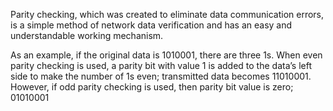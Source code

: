 Parity checking, which was created to eliminate data communication errors, is a simple method of network data verification and has an easy and understandable working mechanism.

As an example, if the original data is 1010001, there are three 1s. When even parity checking is used, a parity bit with value 1 is added to the data’s left side to make the number of 1s even; transmitted data becomes 11010001. However, if odd parity checking is used, then parity bit value is zero; 01010001
